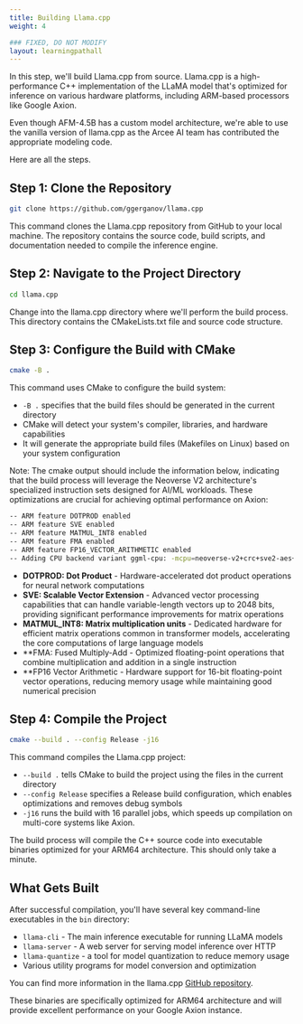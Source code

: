 ```yaml
---
title: Building Llama.cpp
weight: 4

### FIXED, DO NOT MODIFY
layout: learningpathall
---
```


In this step, we'll build Llama.cpp from source. Llama.cpp is a high-performance C++ implementation of the LLaMA model that's optimized for inference on various hardware platforms, including ARM-based processors like Google Axion.

Even though AFM-4.5B has a custom model architecture, we're able to use the vanilla version of llama.cpp as the Arcee AI team has contributed the appropriate modeling code.

Here are all the steps.

## Step 1: Clone the Repository

```bash
git clone https://github.com/ggerganov/llama.cpp
```

This command clones the Llama.cpp repository from GitHub to your local machine. The repository contains the source code, build scripts, and documentation needed to compile the inference engine.

## Step 2: Navigate to the Project Directory

```bash
cd llama.cpp
```

Change into the llama.cpp directory where we'll perform the build process. This directory contains the CMakeLists.txt file and source code structure.

## Step 3: Configure the Build with CMake

```bash
cmake -B .
```

This command uses CMake to configure the build system:
- `-B .` specifies that the build files should be generated in the current directory
- CMake will detect your system's compiler, libraries, and hardware capabilities
- It will generate the appropriate build files (Makefiles on Linux) based on your system configuration

Note: The cmake output should include the information below, indicating that the build process will leverage the Neoverse V2 architecture's specialized instruction sets designed for AI/ML workloads. These optimizations are crucial for achieving optimal performance on Axion:

```bash
-- ARM feature DOTPROD enabled
-- ARM feature SVE enabled
-- ARM feature MATMUL_INT8 enabled
-- ARM feature FMA enabled
-- ARM feature FP16_VECTOR_ARITHMETIC enabled
-- Adding CPU backend variant ggml-cpu: -mcpu=neoverse-v2+crc+sve2-aes+sve2-sha3+dotprod+i8mm+sve
```

- **DOTPROD: Dot Product** - Hardware-accelerated dot product operations for neural network computations
- **SVE: Scalable Vector Extension** - Advanced vector processing capabilities that can handle variable-length vectors up to 2048 bits, providing significant performance improvements for matrix operations
- **MATMUL_INT8: Matrix multiplication units** - Dedicated hardware for efficient matrix operations common in transformer models, accelerating the core computations of large language models
- **FMA: Fused Multiply-Add - Optimized floating-point operations that combine multiplication and addition in a single instruction
- **FP16 Vector Arithmetic - Hardware support for 16-bit floating-point vector operations, reducing memory usage while maintaining good numerical precision

## Step 4: Compile the Project

```bash
cmake --build . --config Release -j16
```

This command compiles the Llama.cpp project:
- `--build .` tells CMake to build the project using the files in the current directory
- `--config Release` specifies a Release build configuration, which enables optimizations and removes debug symbols
- `-j16` runs the build with 16 parallel jobs, which speeds up compilation on multi-core systems like Axion.

The build process will compile the C++ source code into executable binaries optimized for your ARM64 architecture. This should only take a minute.

## What Gets Built

After successful compilation, you'll have several key command-line executables in the `bin` directory:
- `llama-cli` - The main inference executable for running LLaMA models
- `llama-server` - A web server for serving model inference over HTTP
- `llama-quantize` - a tool for model quantization to reduce memory usage
- Various utility programs for model conversion and optimization

You can find more information in the llama.cpp [GitHub repository](https://github.com/ggml-org/llama.cpp/tree/master/tools).

These binaries are specifically optimized for ARM64 architecture and will provide excellent performance on your Google Axion instance.